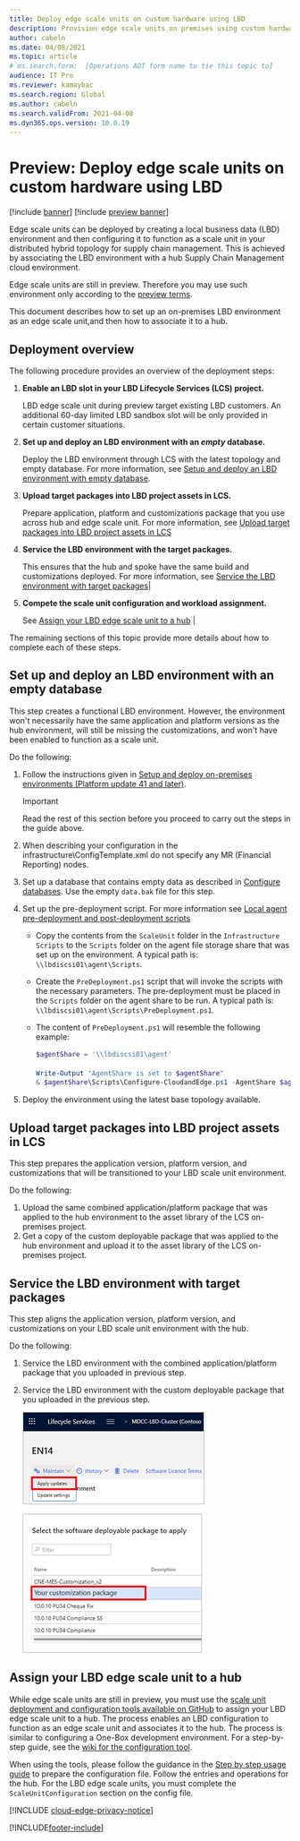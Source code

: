 ```yaml
---
title: Deploy edge scale units on custom hardware using LBD
description: Provision edge scale units on premises using custom hardware and LBD based deployment
author: cabeln
ms.date: 04/08/2021
ms.topic: article
# ms.search.form:  [Operations AOT form name to tie this topic to]
audience: IT Pro
ms.reviewer: kamaybac
ms.search.region: Global
ms.author: cabeln
ms.search.validFrom: 2021-04-08
ms.dyn365.ops.version: 10.0.19
---
```


# Preview: Deploy edge scale units on custom hardware using LBD

[!include [banner](../includes/banner.md)]
[!include [preview banner](../includes/preview-banner.md)]

Edge scale units can be deployed by creating a local business data (LBD) environment and then configuring it to function as a scale unit in your distributed hybrid topology for supply chain management. This is achieved by associating the LBD environment with a hub Supply Chain Management cloud environment.  

Edge scale units are still in preview. Therefore you may use such environment only according to the [preview terms](https://aka.ms/scmcnepreviewterms).

This document describes how to set up an on-premises LBD environment as an edge scale unit,and then how to associate it to a hub.

## Deployment overview

The following procedure provides an overview of the deployment steps:

1. **Enable an LBD slot in your LBD Lifecycle Services (LCS) project.**

    LBD edge scale unit during preview target existing LBD customers. An additional 60-day limited LBD sandbox slot will be only provided in certain customer situations.

1. **Set up and deploy an LBD environment with an *empty* database.**

    Deploy the LBD environment through LCS with the latest topology and empty database. For more information, see [Setup and deploy an LBD environment with empty database](#set-up-deploy).

1. **Upload target packages into LBD project assets in LCS.**

    Prepare application, platform and customizations package that you use across hub and edge scale unit. For more information, see [Upload target packages into LBD project assets in LCS](#upload-packages)

1. **Service the LBD environment with the target packages.**

    This ensures that the hub and spoke have the same build and customizations deployed. For more information, see [Service the LBD environment with target packages](#service-target-packages)|

1. **Compete the scale unit configuration and workload assignment.**

    See [Assign your LBD edge scale unit to a hub](#assign-edge-to-hub) |

The remaining sections of this topic provide more details about how to complete each of these steps.

<a name="set-up-deploy"></a>

## Set up and deploy an LBD environment with an empty database

This step creates a functional LBD environment. However, the environment won't necessarily have the same application and platform versions as the hub environment, will still be missing the customizations, and won't have been enabled to function as a scale unit.

Do the following:

1. Follow the instructions given in [Setup and deploy on-premises environments (Platform update 41 and later)](../../fin-ops-core/dev-itpro/deployment/setup-deploy-on-premises-pu41.md).

    > [!IMPORTANT]
    > Read the rest of this section before you proceed to carry out the steps in the guide above.

1. When describing your configuration in the infrastructure\ConfigTemplate.xml do not specify any MR (Financial Reporting) nodes.
1. Set up a database that contains empty data as described in [Configure databases](../../fin-ops-core/dev-itpro/deployment/setup-deploy-on-premises-pu41.md#configuredb). Use the empty `data.bak` file for this step.
1. Set up the pre-deployment script. For more information see [Local agent pre-deployment and post-deployment scripts](../../fin-ops-core/dev-itpro/lifecycle-services/pre-post-scripts.md)

    - Copy the contents from the `ScaleUnit` folder in the `Infrastructure Scripts` to the `Scripts` folder on the agent file storage share that was set up on the environment. A typical path is: `\\lbdiscsi01\agent\Scripts`.
    - Create the `PreDeployment.ps1` script that will invoke the scripts with the necessary parameters. The pre-deployment must be placed in the `Scripts` folder on the agent share to be run. A typical path is: `\\lbdiscsi01\agent\Scripts\PreDeployment.ps1`.
    - The content of `PreDeployment.ps1` will resemble the following example:

        ```powershell
        $agentShare = '\\lbdiscsi01\agent'
        
        Write-Output "AgentShare is set to $agentShare" 
        & $agentShare\Scripts\Configure-CloudandEdge.ps1 -AgentShare $agentShare -InstanceId '@A' -DatabaseServer 'lbdsqla01.contoso.com' -DatabaseName 'AXDB'
        ```

1. Deploy the environment using the latest base topology available.

<a name="upload-packages"></a>

## Upload target packages into LBD project assets in LCS

This step prepares the application version, platform version, and customizations that will be transitioned to your LBD scale unit environment.

Do the following:

1. Upload the same combined application/platform package that was applied to the hub environment to the asset library of the LCS on-premises project.
1. Get a copy of the custom deployable package that was applied to the hub environment and upload it to the asset library of the LCS on-premises project.

<a name="service-target-packages"></a>

## Service the LBD environment with target packages

This step aligns the application version, platform version, and customizations on your LBD scale unit environment with the hub.

Do the following:

1. Service the LBD environment with the combined application/platform package that you uploaded in previous step.
1. Service the LBD environment with the custom deployable package that you uploaded in the previous step.

    ![Service LBD environment 1](media/cloud_edge-lbd-lcs-servicelbdenv1.png "Service LBD environment 1")

    ![Service LBD environment 2](media/cloud_edge-lbd-lcs-servicelbdenv2.png "Service LBD environment 2")

<a name="assign-edge-to-hub"></a>

## Assign your LBD edge scale unit to a hub

While edge scale units are still in preview, you must use the [scale unit deployment and configuration tools available on GitHub](https://github.com/microsoft/SCMScaleUnitDevTools) to assign your LBD edge scale unit to a hub. The process enables an LBD configuration to function as an edge scale unit and associates it to the hub. The process is similar to configuring a One-Box development environment. For a step-by-step guide, see the [wiki for the configuration tool](https://github.com/microsoft/SCMScaleUnitDevTools/wiki/Step-by-step-usage-guide).

When using the tools, please follow the guidance in the [Step by step usage guide](https://github.com/microsoft/SCMScaleUnitDevTools/wiki/Step-by-step-usage-guide) to prepare the configuration file. Follow the entries and operations for the hub. For the LBD edge scale units, you must complete the `ScaleUnitConfiguration` section on the config file.

[!INCLUDE [cloud-edge-privacy-notice](../../includes/cloud-edge-privacy-notice.md)]

[!INCLUDE[footer-include](../../includes/footer-banner.md)]
